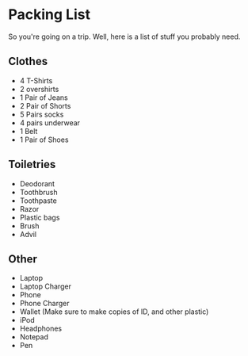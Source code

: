 # Packing List

So you're going on a trip. Well, here is a list of stuff you probably need.

## Clothes

 * 4 T-Shirts
 * 2 overshirts
 * 1 Pair of Jeans
 * 2 Pair of Shorts
 * 5 Pairs socks
 * 4 pairs underwear
 * 1 Belt
 * 1 Pair of Shoes

## Toiletries

 * Deodorant
 * Toothbrush
 * Toothpaste
 * Razor
 * Plastic bags
 * Brush
 * Advil

## Other

 * Laptop
 * Laptop Charger
 * Phone
 * Phone Charger
 * Wallet (Make sure to make copies of ID, and other plastic)
 * iPod
 * Headphones
 * Notepad
 * Pen

